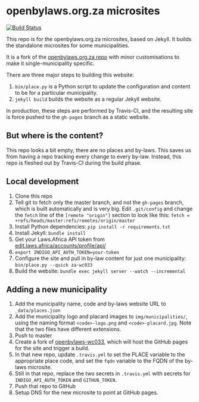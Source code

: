 # openbylaws.org.za microsites

[![Build Status](https://travis-ci.com/laws-africa/openbylaws.org.za.svg?branch=master)](http://travis-ci.com/laws-africa/openbylaws.org.za)

This repo is for the openbylaws.org.za microsites, based on Jekyll. It builds the standalone microsites for some
municipalities.

It is a fork of the [openbylaws.org.za repo](https://github.com/laws-africa/openbylaws.org.za) with minor customisations
to make it single-municipality specific.

There are three major steps to building this website:

1. `bin/place.py` is a Python script to update the configuration and content to be for a particular municipality.
2. `jekyll build` builds the website as a regular Jekyll website.

In production, these steps are performed by Travis-CI, and the resulting site is force pushed to the `gh-pages` branch as a static website.

## But where is the content?

This repo looks a bit empty, there are no places and by-laws. This saves us from having a repo tracking every change to every by-law. Instead, this repo is fleshed out by Travis-CI during the build phase.

## Local development

1. Clone this repo
2. Tell git to fetch only the master branch, and not the `gh-pages` branch, which is built automatically and is very big. Edit `.git/config` and change the `fetch` line of the `[remote "origin"]` section to look like this: `fetch = +refs/heads/master:refs/remotes/origin/master`
2. Install Python dependencies: `pip install -r requirements.txt`
3. Install Jekyll: `bundle install`
4. Get your Laws.Africa API token from [edit.laws.africa/accounts/profile/api/](https://edit.laws.africa/accounts/profile/api/)
5. `export INDIGO_API_AUTH_TOKEN=your-token`
6. Configure the site and pull in by-law content for just one municipality: `bin/place.py --quick za-wc033`
7. Build the website: `bundle exec jekyll server --watch --incremental`

## Adding a new municipality

1. Add the municipality name, code and by-laws website URL to `_data/places.json`
2. Add the municipality logo and placard images to `img/municipalities/`, using the naming format `<code>-logo.png` and `<code>-placard.jpg`. Note that the two files have different extensions.
3. Push to master
4. Create a fork of [openbylaws-wc033](https://github.com/laws-africa/openbylaws-wc033), which will host the GitHub pages for the site and trigger a build.
5. In that new repo, update `.travis.yml` to set the PLACE variable to the appropriate place code, and set the `fqdn` variable to the FQDN of the by-laws microsite.
6. Still in that repo, replace the two secrets in `.travis.yml` with secrets for `INDIGO_API_AUTH_TOKEN` and `GITHUB_TOKEN`.
7. Push that repo to GitHub
8. Setup DNS for the new microsite to point at GitHub pages.
